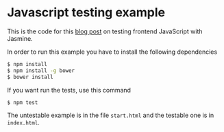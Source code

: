 # Javascript testing example

This is the code for this [blog post][1] on testing frontend JavaScript with Jasmine.

In order to run this example you have to install the following dependencies

```bash
$ npm install
$ npm install -g bower
$ bower install
```

If you want run the tests, use this command

```bash
$ npm test
```

The untestable example is in the file `start.html` and the testable one is in `index.html`.

[1]: http://www.montealegreluis.com/blog/2014/11/17/testing-con-jasmine/
